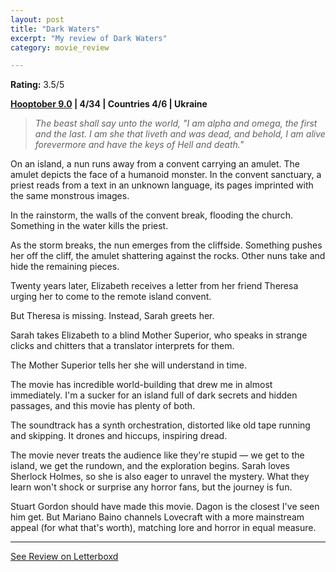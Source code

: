 ```yaml
---
layout: post
title: "Dark Waters"
excerpt: "My review of Dark Waters"
category: movie_review

---
```


**Rating:** 3.5/5

<b><a href="https://boxd.it/pOmcY">Hooptober 9.0</a> | 4/34 | Countries 4/6 | Ukraine</b>

<blockquote><i>The beast shall say unto the world, "I am alpha and omega, the first and the last. I am she that liveth and was dead, and behold, I am alive forevermore and have the keys of Hell and death."</i></blockquote>

On an island, a nun runs away from a convent carrying an amulet. The amulet depicts the face of a humanoid monster. In the convent sanctuary, a priest reads from a text in an unknown language, its pages imprinted with the same monstrous images.

In the rainstorm, the walls of the convent break, flooding the church. Something in the water kills the priest.

As the storm breaks, the nun emerges from the cliffside. Something pushes her off the cliff, the amulet shattering against the rocks. Other nuns take and hide the remaining pieces.

Twenty years later, Elizabeth receives a letter from her friend Theresa urging her to come to the remote island convent.

But Theresa is missing. Instead, Sarah greets her.

Sarah takes Elizabeth to a blind Mother Superior, who speaks in strange clicks and chitters that a translator interprets for them.

The Mother Superior tells her she will understand in time.

The movie has incredible world-building that drew me in almost immediately. I'm a sucker for an island full of dark secrets and hidden passages, and this movie has plenty of both.

The soundtrack has a synth orchestration, distorted like old tape running and skipping. It drones and hiccups, inspiring dread.

The movie never treats the audience like they're stupid — we get to the island, we get the rundown, and the exploration begins. Sarah loves Sherlock Holmes, so she is also eager to unravel the mystery. What they learn won't shock or surprise any horror fans, but the journey is fun.

Stuart Gordon should have made this movie. Dagon is the closest I've seen him get. But Mariano Baino channels Lovecraft with a more mainstream appeal (for what that's worth), matching lore and horror in equal measure.

<hr>

[See Review on Letterboxd](https://boxd.it/56Pb4z)
